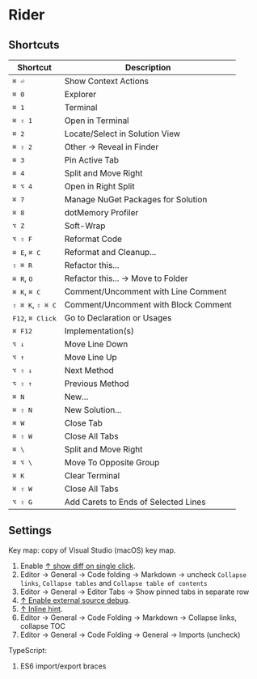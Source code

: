 # Rider

## Shortcuts

| Shortcut                           | Description                          |
| ---------------------------------- | ------------------------------------ |
| <kbd>⌘ ⏎</kbd>                     | Show Context Actions                 |
| <kbd>⌘ 0</kbd>                     | Explorer                             |
| <kbd>⌘ 1</kbd>                     | Terminal                             |
| <kbd>⌘ ⇧ 1</kbd>                   | Open in Terminal                     |
| <kbd>⌘ 2</kbd>                     | Locate/Select in Solution View       |
| <kbd>⌘ ⇧ 2</kbd>                   | Other -> Reveal in Finder            |
| <kbd>⌘ 3 </kbd>                    | Pin Active Tab                       |
| <kbd>⌘ 4</kbd>                     | Split and Move Right                 |
| <kbd>⌘ ⌥ 4</kbd>                   | Open in Right Split                  |
| <kbd>⌘ 7 </kbd>                    | Manage NuGet Packages for Solution   |
| <kbd>⌘ 8 </kbd>                    | dotMemory Profiler                   |
| <kbd>⌥ Z </kbd>                    | Soft-Wrap                            |
| <kbd>⌥ ⇧ F </kbd>                  | Reformat Code                        |
| <kbd>⌘ E</kbd>, <kbd>⌘ C </kbd>    | Reformat and Cleanup...              |
| <kbd>⇧ ⌘ R</kbd>                   | Refactor this...                     |
| <kbd>⌘ R</kbd>, <kbd>O</kbd>       | Refactor this... -> Move to Folder   |
| <kbd>⌘ K</kbd>, <kbd>⌘ C</kbd>     | Comment/Uncomment with Line Comment  |
| <kbd>⇧ ⌘ K</kbd>, <kbd>⇧ ⌘ C</kbd> | Comment/Uncomment with Block Comment |
| <kbd>F12</kbd>, <kbd>⌘ Click</kbd> | Go to Declaration or Usages          |
| <kbd>⌘ F12</kbd>                   | Implementation(s)                    |
| <kbd>⌥ ↓</kbd>                     | Move Line Down                       |
| <kbd>⌥ ↑</kbd>                     | Move Line Up                         |
| <kbd>⌥ ⇧ ↓</kbd>                   | Next Method                          |
| <kbd>⌥ ⇧ ↑</kbd>                   | Previous Method                      |
| <kbd>⌘ N</kbd>                     | New...                               |
| <kbd>⌘ ⇧ N</kbd>                   | New Solution...                      |
| <kbd>⌘ W</kbd>                     | Close Tab                            |
| <kbd>⌘ ⇧ W</kbd>                   | Close All Tabs                       |
| <kbd>⌘ \\</kbd>                    | Split and Move Right                 |
| <kbd>⌘ ⌥ \\</kbd>                  | Move To Opposite Group               |
| <kbd>⌘ K</kbd>                     | Clear Terminal                       |
| <kbd>⌘ ⇧ W</kbd>                   | Close All Tabs                       |
| <kbd>⌥ ⇧ G</kbd>                   | Add Carets to Ends of Selected Lines |

## Settings

Key map: copy of Visual Studio (macOS) key map.

1. Enable [↑ show diff on single click](https://stackoverflow.com/a/78967173/1833895).
2. Editor -> General -> Code folding -> Markdown -> uncheck `Collapse links`, `Collapse tables` and `Collapse table of contents`
3. Editor -> General -> Editor Tabs -> Show pinned tabs in separate row
4. [↑ Enable external source debug](https://youtrack.jetbrains.com/issue/RIDER-33772/Debugger-does-not-stop-at-breakpoints-set-in-decompiled-code-of-external-library).
5. [↑ Inline hint](https://www.jetbrains.com/help/rider/Inlay_Hints.html).
6. Editor -> General -> Code Folding -> Markdown -> Collapse links, collapse TOC
7. Editor -> General -> Code Folding -> General -> Imports (uncheck)

TypeScript:

1. ES6 import/export braces
